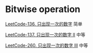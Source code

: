 # Bitwise operation

[LeetCode-136. 只出现一次的数字](https://leetcode.cn/problems/single-number/) 简单

[LeetCode-137. 只出现一次的数字 II](https://leetcode.cn/problems/single-number-ii/) 中等

[LeetCode-260. 只出现一次的数字 III](https://leetcode.cn/problems/single-number-iii/) 中等


